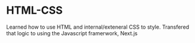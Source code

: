 # HTML-CSS
Learned how to use HTML and internal/exteneral CSS to style.
Transfered that logic to using the Javascript framerwork, Next.js

